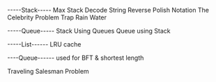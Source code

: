 -----Stack-----
Max Stack
Decode String
Reverse Polish Notation
The Celebrity Problem
Trap Rain Water

-----Queue-----
Stack Using Queues
Queue using Stack

-----List------
LRU cache

----Queue------
used for BFT & shortest length


Traveling Salesman Problem
